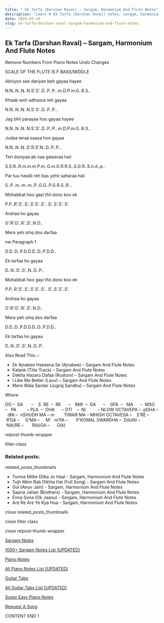 ```yaml
---
title: " Ek Tarfa (Darshan Raval) – Sargam, Harmonium And Flute Notes"
description: "Learn # Ek Tarfa (Darshan Raval) notes, sargam, harmonium notations and flute notes. Easy step-by-step tutorial for beginners."
date: 2025-05-19
slug: ek-tarfa-darshan-raval-sargam-harmonium-and-flute-notes
---
```


## Ek Tarfa (Darshan Raval) – Sargam, Harmonium And Flute Notes

Remove Numbers From Piano Notes
Undo Changes

SCALE OF THE FLUTE IS F BASS/MIDDLE

Akhiyon see dariyan beh gayaa hayee

N.N..N..N..N.S’.S’..D..P..P…m.D.P.m.G..R.S..

Khaab woh adhoora reh gayaa

N.N..N..N..N.S’.S’..D..P..P…

Jag bhii parayaa hoo gayaa hayee

N.N..N..N..N.S’.S’..D..P..P…m.D.P.m.G..R.S..

Judaa teraa saaya hoo gayaa

N.N..N..N..S’.R.S’.N..D..P..P…

Teri duniyaa ab naa gawaraa haii

S.S.R..R.m.m.m.P.m..G.m.G.R.R.S..S.G.R..S.n.d..p..

Par tuu hasdii reh bas yehii saharaa haii

S..P..m..m..m..P..G.G..P.G.R.S..R…

Mohabbat hoo gayi thii dono koo ek

P.P..R’.S’..S’..S’.S’..S’.. S’..S’.S’..S’.

Arshaa ho gayaa

G’.R’.G’..R’..S’..N.D..

Mera yeh ishq doo darfaa

nw Paragraph 1

D.D..D..P.D.D.D..D..P.D.D..

Ek tarfaa ho gayaa

D..N..S’..S’..N..D..P..

Mohabbat hoo gayi thii dono koo ek

P.P..R’.S’..S’..S’.S’..S’.. S’..S’.S’..S’.

Arshaa ho gayaa

G’.R’.G’..R’..S’..N.D..

Mera yeh ishq doo darfaa

D.D..D..P.D.D.D..D..P.D.D..

Ek tarfaa ho gayaa

D..N..S’..S’..N..D..P..

Also Read This :-

- Ek Ajnabee Haseena Se (Ajnabee) – Sargam And Flute Notes
- Kalank (Title Track) – Sargam And Flute Notes
- Dekha Hazaro Dafaa (Rustom) – Sargam And Flute Notes
- I Like Me Better (Lauv) – Sargam And Flute Notes
- Mere Wala Sardar (Jugraj Sandhu) – Sargam And Flute Notes

Where

DO –  SA       –    S  RE  –  RE      –    RMI  –  GA      –    GFA  –   MA      –  MSO  –   PA         – PLA  –  DHA      – DTI    –  NI          – NLOW OCTAVEPA –  pDHA –  dNI –  nSHUDH MA – m        TIWAR MA – MHIGH OCTAVESA –    S’RE –     R’GA –     G’MA –     M’   m’PA –       P’KOMAL SWARDHA –  D(k)NI –       N(k)RE –       R(k)GA –      G(k)

relpost-thumb-wrapper

filter-class

### Related posts:

related_posts_thumbnails

- Tumse Milke Dilka Jo Haal - Sargam, Harmonium And Flute Notes
- Tujh Mein Rab Dikhta Hai (Full Song) - Sargam And Flute Notes
- Gul (Anuv Jain) - Sargam, Harmonium And Flute Notes
- Sapna Jahan (Brothers) - Sargam, Harmonium And Flute Notes
- Enna Sona (Ok Jaanu) - Sargam, Harmonium And Flute Notes
- Are Re Are Ye Kya Hua - Sargam, Harmonium And Flute Notes

close related_posts_thumbnails

close filter class

close relpost-thumb-wrapper

[Sargam Notes](/sargam-notes.html)

[1000+ Sargam Notes List (UPDATED)](/all-songs-list-sargam-notes.html)

[Piano Notes](/piano-notes.html)

[All Piano Notes List (UPDATED)](/all-songs-list-piano-notes.html)

[Guitar Tabs](/guitar-tabs.html)

[All Guitar Tabs List (UPDATED)](/all-songs-list-guitar-tabs.html)

[Super Easy Piano Notes](https://studywall.in/)

[Request A Song](/request-a-song.html)

CONTENT END 1
